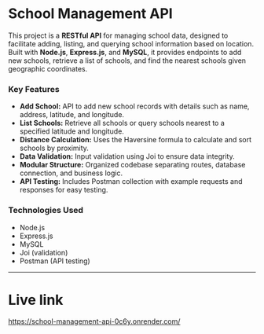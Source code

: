 # School Management API

This project is a **RESTful API** for managing school data, designed to facilitate adding, listing, and querying school information based on location. Built with **Node.js**, **Express.js**, and **MySQL**, it provides endpoints to add new schools, retrieve a list of schools, and find the nearest schools given geographic coordinates.

### Key Features

* **Add School:** API to add new school records with details such as name, address, latitude, and longitude.
* **List Schools:** Retrieve all schools or query schools nearest to a specified latitude and longitude.
* **Distance Calculation:** Uses the Haversine formula to calculate and sort schools by proximity.
* **Data Validation:** Input validation using Joi to ensure data integrity.
* **Modular Structure:** Organized codebase separating routes, database connection, and business logic.
* **API Testing:** Includes Postman collection with example requests and responses for easy testing.

### Technologies Used

* Node.js
* Express.js
* MySQL
* Joi (validation)
* Postman (API testing)

---

# Live link

https://school-management-api-0c6y.onrender.com/

